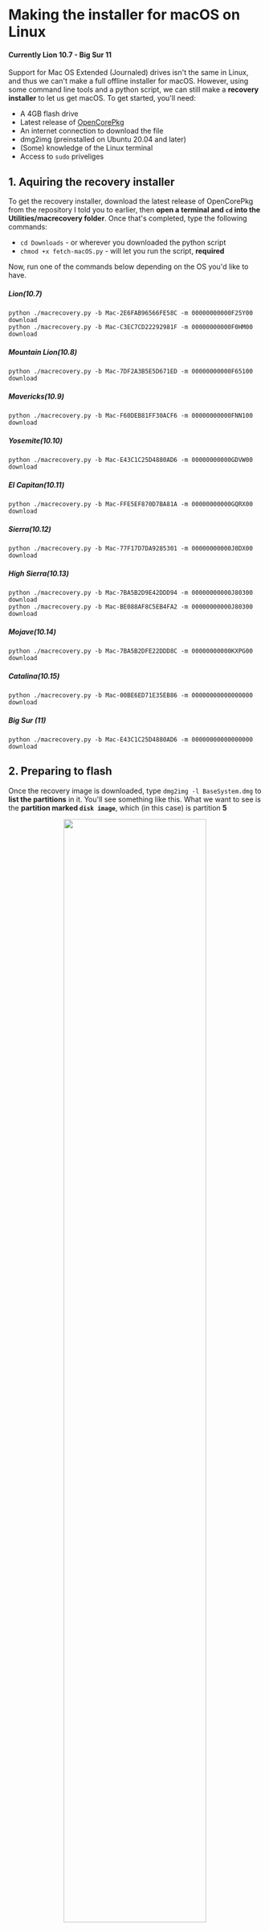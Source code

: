 # Making the installer for macOS on Linux
#### Currently Lion 10.7 - Big Sur 11

Support for Mac OS Extended (Journaled) drives isn't the same in Linux, and thus we can't make a full offline installer for macOS. However, using some command line tools and a python script, we can still make a **recovery installer** to let us get macOS. To get started, you'll need:

* A 4GB flash drive
* Latest release of <a href="https://github.com/acidanthera/OpenCorePkg">OpenCorePkg</a>
* An internet connection to download the file
* dmg2img (preinstalled on Ubuntu 20.04 and later)
* (Some) knowledge of the Linux terminal
* Access to `sudo` priveliges

## 1. Aquiring the recovery installer

To get the recovery installer, download the latest release of OpenCorePkg from the repository I told you to earlier, then **open a terminal and `cd` into the Utilities/macrecovery folder**. Once that's completed, type the following commands:

* `cd Downloads` - or wherever you downloaded the python script
* `chmod +x fetch-macOS.py` - will let you run the script, **required**

Now, run one of the commands below depending on the OS you'd like to have.

##### Lion(10.7)  
`python ./macrecovery.py -b Mac-2E6FAB96566FE58C -m 00000000000F25Y00 download`  
`python ./macrecovery.py -b Mac-C3EC7CD22292981F -m 00000000000F0HM00 download`  

##### Mountain Lion(10.8)  
`python ./macrecovery.py -b Mac-7DF2A3B5E5D671ED -m 00000000000F65100 download`  

##### Mavericks(10.9)  
`python ./macrecovery.py -b Mac-F60DEB81FF30ACF6 -m 00000000000FNN100 download`  

##### Yosemite(10.10)  
`python ./macrecovery.py -b Mac-E43C1C25D4880AD6 -m 00000000000GDVW00 download`  

##### El Capitan(10.11)  
`python ./macrecovery.py -b Mac-FFE5EF870D7BA81A -m 00000000000GQRX00 download`  

##### Sierra(10.12)  
`python ./macrecovery.py -b Mac-77F17D7DA9285301 -m 00000000000J0DX00 download`  

##### High Sierra(10.13)  
`python ./macrecovery.py -b Mac-7BA5B2D9E42DDD94 -m 00000000000J80300 download`  
`python ./macrecovery.py -b Mac-BE088AF8C5EB4FA2 -m 00000000000J80300 download`  

##### Mojave(10.14)
`python ./macrecovery.py -b Mac-7BA5B2DFE22DDD8C -m 00000000000KXPG00 download`  

##### Catalina(10.15)
`python ./macrecovery.py -b Mac-00BE6ED71E35EB86 -m 00000000000000000 download`  

##### Big Sur (11)
`python ./macrecovery.py -b Mac-E43C1C25D4880AD6 -m 00000000000000000 download ` 


## 2. Preparing to flash

Once the recovery image is downloaded, type `dmg2img -l BaseSystem.dmg` to **list the partitions** in it. You'll see something like this. What we want to see is the **partition marked `disk image`**, which (in this case) is partition **5**

<p align=center>
<img src="https://raw.githubusercontent.com/Doregon/hackintosh-guides/main/images/fetch-on-linux-2.png" width=75%>
</p>

Now that you know which partition the recovery disk image is located on, **connect your USB**, wait for it to mount, and then type `lsblk` to list the drive blocks on your system. **Your USB will probably be located on an sdX block.**

<p align=center>
<img src="https://raw.githubusercontent.com/Doregon/hackintosh-guides/main/images/fetch-on-linux-3.png" width=75%>
</p>

Once you **identify your USB's block mount point**, type in `sudo gdisk /dev/sdX` (where the X is the third letter in your USB's mount point name). You'll be presented **with a screen similar to this.**

<p align=center>
<img src="https://raw.githubusercontent.com/Doregon/hackintosh-guides/main/images/fetch-on-linux-4.png" width=75%>
</p>

Type `o` to add a protective MBR overwrite task to the queue. It will **warn that it will delete all partitions.** Press `y` to confirm.

<p align=center>
<img src="https://raw.githubusercontent.com/Doregon/hackintosh-guides/main/images/fetch-on-linux-5.png" width=75%>
</p>

Next, type `n` to create a new partition, and set the following parameters to make an EFI partition:

* `Partition number:` leave blank  
* `First sector:` leave blank  
* `Last sector:` +200M  
* `Hex code:` 0700 (Microsoft Basic Data)  

Type `n` again, and set these parameters to make the recovery installer partition:

* `Partition number:` leave blank  
* `First sector:` leave blank  
* `Last sector:` leave blank  
* `Hex code:` af00 (Apple HFS+)  

Once that's all done, type `w` to write your changes. It will warn you once more, press `y` to confirm that you want to format the USB. Once it's finished, it will automatically exit **and tell you that the old partition table is still being used.** To fix this, run `partprobe /dev/sdX` in your terminal or unplug/replug your USB. If those don't work, a simple reboot works too. (It's not doing it in my case because I'm using the same partition sizes.)

<p align=center>
<img src="https://raw.githubusercontent.com/Doregon/hackintosh-guides/main/images/fetch-on-linux-6.png" width=75%>
</p>

## 3. Making the USB

Now, it's all formatted and ready for you to flash the image. Type in `sudo dmg2img -p Y -i BaseSystem.dmg -o /dev/sdX2`, where **Y is the partition number you gathered earlier, and X is still the third letter of the USB device block.** This will write the contents of the recovery image onto the USB's Apple HFS+ partition. This could take a while, I'm using a solid state drive and it took about 2-3 minutes.

<p align=center>
<img src="https://raw.githubusercontent.com/Doregon/hackintosh-guides/main/images/fetch-on-linux-7.png" width=75%>
</p>

## 4. Next steps

If you need new kexts for the release you chose but are like me and don't want to accidently delete your current OS in case something goes wrong, you can **copy your current EFI folder** to the USB's EFI partition and use that to test. If a kext doesn't work with the OS release you selected, check out **kext.me**, a nice catalog of kexts, bootloaders, and guides for you to enjoy.
